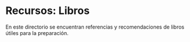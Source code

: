 # Recursos: Libros

En este directorio se encuentran referencias y recomendaciones de libros útiles para la preparación.
